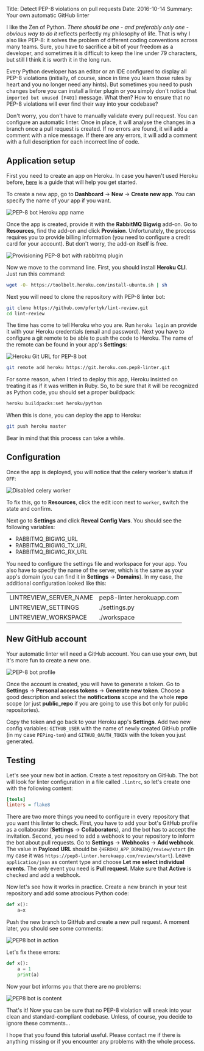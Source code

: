 Title: Detect PEP-8 violations on pull requests
Date: 2016-10-14
Summary: Your own automatic GitHub linter

I like the Zen of Python. *There should be one - and preferably only one - obvious way to do it* reflects perfectly my philosophy of life. That is why I also like PEP-8: it solves the problem of different coding conventions across many teams. Sure, you have to sacrifice a bit of your freedom as a developer, and sometimes it is difficult to keep the line under 79 characters, but still I think it is worth it in the long run.

Every Python developer has an editor or an IDE configured to display all PEP-8 violations
(initially, of course, since in time you learn those rules by heart and you no longer need any hints).
But sometimes you need to push changes before you can install a linter plugin
or you simply don't notice that `imported but unused [F401]` message.
What then? How to ensure that no PEP-8 violations will ever find their way into your codebase?

Don't worry, you don't have to manually validate every pull request.
You can configure an automatic linter. Once in place, it will analyse the changes
in a branch once a pull request is created. If no errors are found, it will
add a comment with a nice message. If there are any errors, it will add a comment with a
full description for each incorrect line of code.

## Application setup


First you need to create an app on Heroku. In case you haven't used Heroku before,
[here](<https://devcenter.heroku.com/articles/getting-started-with-python#introduction>)
is a guide that will help you get started.

To create a new app, go to **Dashboard** -> **New** -> **Create new app**.
You can specify the name of your app if you want.


![PEP-8 bot Heroku app name]({filename}/images/pep8-bot-heroku-app-name.png)

Once the app is created, provide it with the **RabbitMQ Bigwig** add-on.
Go to **Resources**, find the add-on and click **Provision**. Unfortunately,
the process requires you to provide billing information (you need to
configure a credit card for your account). But don't worry, the add-on itself is free.

![Provisioning PEP-8 bot with rabbitmq plugin]({filename}/images/pep8-bot-rabbitmq-provision.png)

Now we move to the command line. First, you should install **Heroku CLI**.
Just run this command:

```sh
wget -O- https://toolbelt.heroku.com/install-ubuntu.sh | sh
```

Next you will need to clone the repository with PEP-8 linter bot:

```sh
git clone https://github.com/pfertyk/lint-review.git
cd lint-review
```

The time has come to tell Heroku who you are. Run `heroku login` an provide
it with your Heroku credentials (email and password). Next you have to
configure a git remote to be able to push the code to Heroku.
The name of the remote can be found in your app's **Settings**:

![Heroku Git URL for PEP-8 bot]({filename}/images/pep8-bot-heroku-git-url.png)

```sh
git remote add heroku https://git.heroku.com.pep8-linter.git
```

For some reason, when I tried to deploy this app, Heroku insisted on
treating it as if it was written in Ruby. So, to be sure that it will be
recognized as Python code, you should set a proper buildpack:

```sh
heroku buildpacks:set heroku/python
```

When this is done, you can deploy the app to Heroku:

```sh
git push heroku master
```

Bear in mind that this process can take a while.

## Configuration

Once the app is deployed, you will notice that the celery worker's status if `OFF`:

![Disabled celery worker]({filename}/images/pep8-bot-disabled-celery-worker.png)

To fix this, go to **Resources**, click the edit icon next to `worker`,
switch the state and confirm.

Next go to **Settings** and click **Reveal Config Vars**.
You should see the following variables:

* RABBITMQ_BIGWIG_URL
* RABBITMQ_BIGWIG_TX_URL
* RABBITMQ_BIGWIG_RX_URL

You need to configure the settings file and workspace for your app.
You also have to specify the name of the server, which is the same as your
app's domain (you can find it in **Settings** -> **Domains**).
In my case, the additional configuration looked like this:

<table>
  <tbody>
    <tr>
      <td>LINTREVIEW_SERVER_NAME</td>
      <td>pep8-linter.herokuapp.com</td>
    </tr>
    <tr>
      <td>LINTREVIEW_SETTINGS</td>
      <td>./settings.py</td>
    </tr>
    <tr>
      <td>LINTREVIEW_WORKSPACE</td>
      <td>./workspace</td>
    </tr>
    </tbody>
</table>

## New GitHub account

Your automatic linter will need a GitHub account.
You can use your own, but it's more fun to create a new one.

![PEP-8 bot profile]({filename}/images/pep8-bot-github-profile.png)

Once the account is created, you will have to generate a token.
Go to **Settings** -> **Personal access tokens** -> **Generate new token**.
Choose a good description and select the **notifications** scope and the whole **repo** scope
(or just **public_repo** if you are going to use this bot only for public repositories).

Copy the token and go back to your Heroku app's **Settings**.
Add two new config variables: `GITHUB_USER` with the name of newly created GitHub
profile (in my case `PEPing-tom`) and `GITHUB_OAUTH_TOKEN`
with the token you just generated.

## Testing

Let's see your new bot in action. Create a test repository on GitHub.
The bot will look for linter configuration in a file called `.lintrc`,
so let's create one with the following content:

```ini
[tools]
linters = flake8
```

There are two more things you need to configure in every repository that you want
this linter to check. First, you have to add your bot's GitHub profile as a collaborator
(**Settings** -> **Collaborators**), and the bot has to accept the invitation.
Second, you need to add a webhook to your repository to inform the bot about pull requests.
Go to **Settings** -> **Webhooks** -> **Add webhook**.
The value in **Payload URL** should be `{HEROKU_APP_DOMAIN}/review/start`
(in my case it was `https://pep8-linter.herokuapp.com/review/start`).
Leave `application/json` as content type and choose **Let me select individual events**.
The only event you need is **Pull request**.
Make sure that **Active** is checked and add a webhook.

Now let's see how it works in practice. Create a new branch in your test repository
and add some atrocious Python code:

```python
def x():
    a=x
```

Push the new branch to GitHub and create a new pull request. A moment later, you should see some comments:

![PEP8 bot in action]({filename}/images/pep8-bot-github-error-comments.png)

Let's fix these errors:

```python
def x():
    a = 1
    print(a)
```

Now your bot informs you that there are no problems:

![PEP8 bot is content]({filename}/images/pep8-bot-github-nice-comment.png)

That's it! Now you can be sure that no PEP-8 violation will sneak into your clean and standard-compliant codebase. Unless, of course, you decide to ignore these comments...

I hope that you found this tutorial useful. Please contact me if there is anything missing or if you encounter any problems with the whole process.
